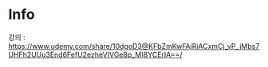# Info

강의 : https://www.udemy.com/share/10dgoD3@KFbZmKwFAjRiACxmCj_vP_jMbs7UHFh2UUu3End6FefU2ezheVIVGe8p_MI8YCErIA==/



